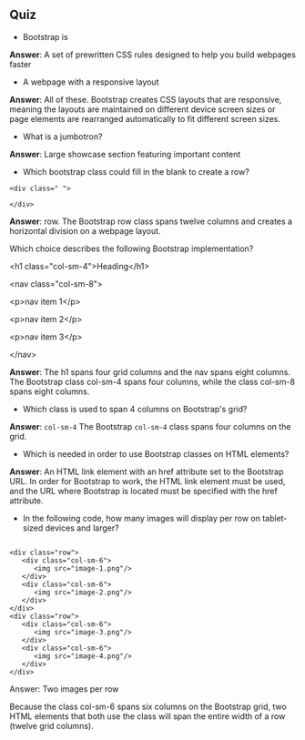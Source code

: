 ## Quiz

* Bootstrap is

**Answer**: A set of prewritten CSS rules designed to help you build webpages faster

* A webpage with a responsive layout

**Answer**: All of these. Bootstrap creates CSS layouts that are responsive, meaning the layouts are maintained on different device screen sizes or page elements are rearranged automatically to fit different screen sizes.

* What is a jumbotron?

**Answer**: Large showcase section featuring important content

* Which bootstrap class could fill in the blank to create a row?

```
<div class=" ">

</div>
```

**Answer**: row. The Bootstrap row class spans twelve columns and creates a horizontal division on a webpage layout.

Which choice describes the following Bootstrap implementation?

&lt;h1 class="col-sm-4"&gt;Heading&lt;\/h1&gt;

&lt;nav class="col-sm-8"&gt;

&lt;p&gt;nav item 1&lt;\/p&gt;

&lt;p&gt;nav item 2&lt;\/p&gt;

&lt;p&gt;nav item 3&lt;\/p&gt;

&lt;\/nav&gt;

**Answer**: The h1 spans four grid columns and the nav spans eight columns. The Bootstrap class col-sm-4 spans four columns, while the class col-sm-8 spans eight columns.

* Which class is used to span 4 columns on Bootstrap's grid?

**Answer**: `col-sm-4` The Bootstrap `col-sm-4` class spans four columns on the grid.

* Which is needed in order to use Bootstrap classes on HTML elements?

**Answer**: An HTML link element with an href attribute set to the Bootstrap URL. In order for Bootstrap to work, the HTML link element must be used, and the URL where Bootstrap is located must be specified with the href attribute.

* In the following code, how many images will display per row on tablet-sized devices and larger?

```

<div class="row">
   <div class="col-sm-6">
      <img src="image-1.png"/>
   </div>
   <div class="col-sm-6">
      <img src="image-2.png"/>
   </div>
</div>
<div class="row">
   <div class="col-sm-6">
      <img src="image-3.png"/>
   </div>
   <div class="col-sm-6">
      <img src="image-4.png"/>
   </div>
</div>
```

Answer: Two images per row

Because the class col-sm-6 spans six columns on the Bootstrap grid, two HTML elements that both use the class will span the entire width of a row \(twelve grid columns\).

